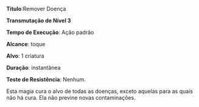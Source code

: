**Titulo**:Remover Doença

**Transmutação de Nível 3**

**Tempo de Execução**: Ação padrão

**Alcance**: toque

**Alvo**: 1 criatura

**Duração**: instantânea

**Teste de Resistência**: Nenhum.

Esta magia cura o alvo de todas as doenças, exceto aquelas para as quais não há cura. Ela não previne novas contaminações.
